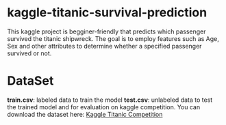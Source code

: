 # kaggle-titanic-survival-prediction
This kaggle project is begginer-friendly that predicts which passenger survived the titanic shipwreck. The goal is to employ features such as Age, Sex and other attributes to determine whether a specified passenger survived or not.
# DataSet
**train.csv**: labeled data to train the model
**test.csv**: unlabeled data to test the trained model and for evaluation on kaggle competition.
You can download the dataset here: [Kaggle Titanic Competition](https://www.kaggle.com/c/titanic)

